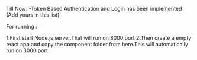 Till Now:
    -Token Based Authentication and Login has been implemented
    (Add yours in this list)


For running :

1.First start Node.js server.That will run on 8000 port
2.Then create a empty react app and copy the component folder from here.This will automatically run on 3000 port